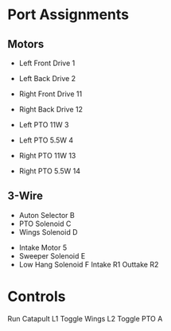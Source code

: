 # Port Assignments

## Motors

- Left Front Drive  1
- Left Back Drive   2
- Right Front Drive 11
- Right Back Drive  12

- Left PTO 11W      3
- Left PTO 5.5W     4
- Right PTO 11W     13
- Right PTO 5.5W    14

## 3-Wire

- Auton Selector    B
- PTO Solenoid      C
- Wings Solenoid    D

[//]: # (NOT IMPLEMENTED)

- Intake Motor      5
- Sweeper Solenoid  E 
- Low Hang Solenoid F
Intake              R1
Outtake             R2

# Controls

Run Catapult        L1
Toggle Wings        L2
Toggle PTO          A
